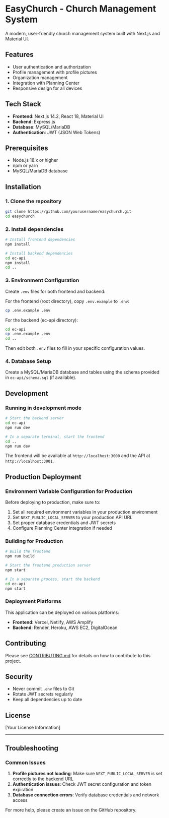 # EasyChurch - Church Management System

A modern, user-friendly church management system built with Next.js and Material UI.

## Features

- User authentication and authorization
- Profile management with profile pictures
- Organization management
- Integration with Planning Center
- Responsive design for all devices

## Tech Stack

- **Frontend**: Next.js 14.2, React 18, Material UI
- **Backend**: Express.js
- **Database**: MySQL/MariaDB
- **Authentication**: JWT (JSON Web Tokens)

## Prerequisites

- Node.js 18.x or higher
- npm or yarn
- MySQL/MariaDB database

## Installation

### 1. Clone the repository

```bash
git clone https://github.com/yourusername/easychurch.git
cd easychurch
```

### 2. Install dependencies

```bash
# Install frontend dependencies
npm install

# Install backend dependencies
cd ec-api
npm install
cd ..
```

### 3. Environment Configuration

Create `.env` files for both frontend and backend:

For the frontend (root directory), copy `.env.example` to `.env`:

```bash
cp .env.example .env
```

For the backend (ec-api directory):

```bash
cd ec-api
cp .env.example .env
cd ..
```

Then edit both `.env` files to fill in your specific configuration values.

### 4. Database Setup

Create a MySQL/MariaDB database and tables using the schema provided in `ec-api/schema.sql` (if available).

## Development

### Running in development mode

```bash
# Start the backend server
cd ec-api
npm run dev

# In a separate terminal, start the frontend
cd ..
npm run dev
```

The frontend will be available at `http://localhost:3000` and the API at `http://localhost:3001`.

## Production Deployment

### Environment Variable Configuration for Production

Before deploying to production, make sure to:

1. Set all required environment variables in your production environment
2. Set `NEXT_PUBLIC_LOCAL_SERVER` to your production API URL
3. Set proper database credentials and JWT secrets
4. Configure Planning Center integration if needed

### Building for Production

```bash
# Build the frontend
npm run build

# Start the frontend production server
npm start

# In a separate process, start the backend
cd ec-api
npm start
```

### Deployment Platforms

This application can be deployed on various platforms:

- **Frontend**: Vercel, Netlify, AWS Amplify
- **Backend**: Render, Heroku, AWS EC2, DigitalOcean

## Contributing

Please see [CONTRIBUTING.md](CONTRIBUTING.md) for details on how to contribute to this project.

## Security

- Never commit `.env` files to Git
- Rotate JWT secrets regularly
- Keep all dependencies up to date

## License

[Your License Information]

---

## Troubleshooting

### Common Issues

1. **Profile pictures not loading**: Make sure `NEXT_PUBLIC_LOCAL_SERVER` is set correctly to the backend URL
2. **Authentication issues**: Check JWT secret configuration and token expiration
3. **Database connection errors**: Verify database credentials and network access

For more help, please create an issue on the GitHub repository.
